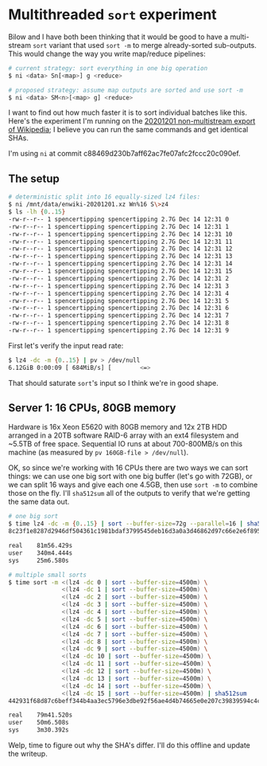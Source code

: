 # Multithreaded `sort` experiment
Bilow and I have both been thinking that it would be good to have a multi-stream
`sort` variant that used `sort -m` to merge already-sorted sub-outputs. This
would change the way you write map/reduce pipelines:

```sh
# current strategy: sort everything in one big operation
$ ni <data> Sn[<map>] g <reduce>

# proposed strategy: assume map outputs are sorted and use sort -m
$ ni <data> SM<n>[<map> g] <reduce>
```

I want to find out how much faster it is to sort individual batches like this.
Here's the experiment I'm running on the [20201201 non-multistream export of
Wikipedia](https://dumps.wikimedia.org/enwiki/20201201/enwiki-20201201-pages-articles.xml.bz2);
I believe you can run the same commands and get identical SHAs.

I'm using `ni` at commit c88469d230b7aff62ac7fe07afc2fccc20c090ef.


## The setup
```sh
# deterministic split into 16 equally-sized lz4 files:
$ ni /mnt/data/enwiki-20201201.xz Wn%16 S\>z4
$ ls -lh {0..15}
-rw-r--r-- 1 spencertipping spencertipping 2.7G Dec 14 12:31 0
-rw-r--r-- 1 spencertipping spencertipping 2.7G Dec 14 12:31 1
-rw-r--r-- 1 spencertipping spencertipping 2.7G Dec 14 12:31 10
-rw-r--r-- 1 spencertipping spencertipping 2.7G Dec 14 12:31 11
-rw-r--r-- 1 spencertipping spencertipping 2.7G Dec 14 12:31 12
-rw-r--r-- 1 spencertipping spencertipping 2.7G Dec 14 12:31 13
-rw-r--r-- 1 spencertipping spencertipping 2.7G Dec 14 12:31 14
-rw-r--r-- 1 spencertipping spencertipping 2.7G Dec 14 12:31 15
-rw-r--r-- 1 spencertipping spencertipping 2.7G Dec 14 12:31 2
-rw-r--r-- 1 spencertipping spencertipping 2.7G Dec 14 12:31 3
-rw-r--r-- 1 spencertipping spencertipping 2.7G Dec 14 12:31 4
-rw-r--r-- 1 spencertipping spencertipping 2.7G Dec 14 12:31 5
-rw-r--r-- 1 spencertipping spencertipping 2.7G Dec 14 12:31 6
-rw-r--r-- 1 spencertipping spencertipping 2.7G Dec 14 12:31 7
-rw-r--r-- 1 spencertipping spencertipping 2.7G Dec 14 12:31 8
-rw-r--r-- 1 spencertipping spencertipping 2.7G Dec 14 12:31 9
```

First let's verify the input read rate:

```sh
$ lz4 -dc -m {0..15} | pv > /dev/null
6.12GiB 0:00:09 [ 684MiB/s] [        <=>                                       ]
```

That should saturate `sort`'s input so I think we're in good shape.


## Server 1: 16 CPUs, 80GB memory
Hardware is 16x Xeon E5620 with 80GB memory and 12x 2TB HDD arranged in a
20TB software RAID-6 array with an ext4 filesystem and ~5.5TB of free space.
Sequential IO runs at about 700-800MB/s on this machine (as measured by
`pv 160GB-file > /dev/null`).

OK, so since we're working with 16 CPUs there are two ways we can sort things:
we can use one big sort with one big buffer (let's go with 72GB), or we can
split 16 ways and give each one 4.5GB, then use `sort -m` to combine those on
the fly. I'll `sha512sum` all of the outputs to verify that we're getting the
same data out.

```sh
# one big sort
$ time lz4 -dc -m {0..15} | sort --buffer-size=72g --parallel=16 | sha512sum
8c23f1e8287d2946df504361c1981bdaf3799545deb16d3a0a3d46862d97c66e2e6f8956f596178d161f6be9894f41734bb1b9a1d7b5134e473c543120e00549  -

real    81m56.429s
user    340m4.444s
sys     25m6.580s

# multiple small sorts
$ time sort -m <(lz4 -dc 0 | sort --buffer-size=4500m) \
               <(lz4 -dc 1 | sort --buffer-size=4500m) \
               <(lz4 -dc 2 | sort --buffer-size=4500m) \
               <(lz4 -dc 3 | sort --buffer-size=4500m) \
               <(lz4 -dc 4 | sort --buffer-size=4500m) \
               <(lz4 -dc 5 | sort --buffer-size=4500m) \
               <(lz4 -dc 6 | sort --buffer-size=4500m) \
               <(lz4 -dc 7 | sort --buffer-size=4500m) \
               <(lz4 -dc 8 | sort --buffer-size=4500m) \
               <(lz4 -dc 9 | sort --buffer-size=4500m) \
               <(lz4 -dc 10 | sort --buffer-size=4500m) \
               <(lz4 -dc 11 | sort --buffer-size=4500m) \
               <(lz4 -dc 12 | sort --buffer-size=4500m) \
               <(lz4 -dc 13 | sort --buffer-size=4500m) \
               <(lz4 -dc 14 | sort --buffer-size=4500m) \
               <(lz4 -dc 15 | sort --buffer-size=4500m) | sha512sum
442931f68d87c6beff344b4aa3ec5796e3dbe92f56ae4d4b74665e0e207c39839594c4caa210d6b6492042fb8eeaa4e062761fa3ccb84674d5ec6c081cf66247  -

real    79m41.520s
user    50m6.508s
sys     3m30.392s
```

Welp, time to figure out why the SHA's differ. I'll do this offline and update
the writeup.
